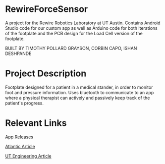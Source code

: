 # RewireForceSensor
A project for the Rewire Robotics Laboratory at UT Austin. Contains Android Studio code for our custom app as well as Arduino code for both iterations of the footplate and the PCB design for the Load Cell version of the footplate.

BUILT BY TIMOTHY POLLARD GRAYSON, CORBIN CAPO, ISHAN DESHPANDE

# Project Description
Footplate designed for a patient in a medical stander, in order to monitor foot and pressure information. Uses bluetooth to communicate to an app where a physical
therapist can actively and passively keep track of the patient's progress.

# Relevant Links
[App Releases](https://github.com/RewireForceSensor/RewireForceSensor/releases)

[Atlantic Article](https://www.theatlantic.com/magazine/archive/2021/11/engineers-daughter-tbi-rehab/620172/)

[UT Engineering Article](https://cockrell.utexas.edu/news/archive/9435-a-personal-experience-galvanizes-rehab-tech-researchers)
